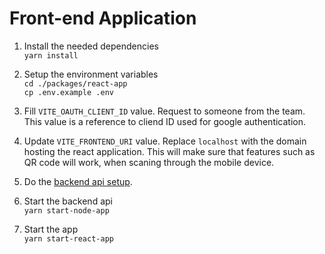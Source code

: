 # Front-end Application

1. Install the needed dependencies \
   `yarn install`

2. Setup the environment variables \
   `cd ./packages/react-app` \
   `cp .env.example .env`

3. Fill `VITE_OAUTH_CLIENT_ID` value. Request to someone from the team. This value is a reference to cliend ID used for google authentication.

4. Update `VITE_FRONTEND_URI` value. Replace `localhost` with the domain hosting the react application. This will make sure that features such as QR code will work, when scaning through the mobile device.

5. Do the [backend api setup](./node-app.md).

6. Start the backend api \
   `yarn start-node-app`

7. Start the app \
   `yarn start-react-app`
